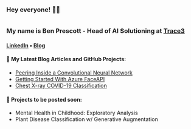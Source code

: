 <h3>Hey everyone! 👋🤓<br><br>

My name is Ben Prescott - Head of AI Solutioning at [Trace3](https://www.trace3.com/)</h3>

<h4> <a href="https://www.linkedin.com/in/benjaminprescott/">LinkedIn</a> • <a href="https://www.thegradientdescent.com/">Blog</a>
<h4>📕 My Latest Blog Articles and GitHub Projects:</h4>

<!-- BLOG-POST-LIST:START -->
- [Peering Inside a Convolutional Neural Network](https://www.thegradientdescent.com/deeplearning/cnn/Visualizing-CNN/)
- [Getting Started With Azure FaceAPI](https://www.thegradientdescent.com/facedetection/azure/Getting-Started-FaceAPI/)
- [Chest X-ray COVID-19 Classification](https://github.com/bcprescott/MSDS/tree/main/Capstone_COVID19)
<!-- BLOG-POST-LIST:END -->

<h4>💼 Projects to be posted soon:</h4>

<!-- PROJECT-LIST:START -->
- Mental Health in Childhood: Exploratory Analysis
- Plant Disease Classification w/ Generative Augmentation
<!-- PROJECT-LIST:END -->
